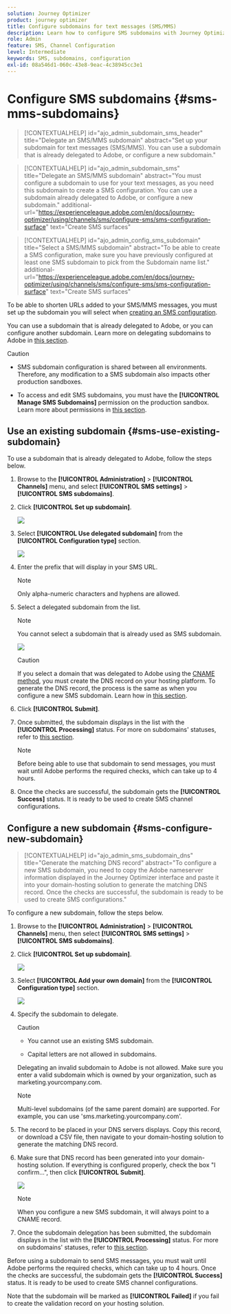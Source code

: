 ```yaml
---
solution: Journey Optimizer
product: journey optimizer
title: Configure subdomains for text messages (SMS/MMS)
description: Learn how to configure SMS subdomains with Journey Optimizer
role: Admin
feature: SMS, Channel Configuration
level: Intermediate
keywords: SMS, subdomains, configuration
exl-id: 08a546d1-060c-43e8-9eac-4c38945cc3e1
---
```

# Configure SMS subdomains {#sms-mms-subdomains}

>[!CONTEXTUALHELP]
>id="ajo_admin_subdomain_sms_header"
>title="Delegate an SMS/MMS subdomain"
>abstract="Set up your subdomain for text messages (SMS/MMS). You can use a subdomain that is already delegated to Adobe, or configure a new subdomain."

>[!CONTEXTUALHELP]
>id="ajo_admin_subdomain_sms"
>title="Delegate an SMS/MMS subdomain"
>abstract="You must configure a subdomain to use for your text messages, as you need this subdomain to create a SMS configuration. You can use a subdomain already delegated to Adobe, or configure a new subdomain."
>additional-url="https://experienceleague.adobe.com/en/docs/journey-optimizer/using/channels/sms/configure-sms/sms-configuration-surface" text="Create SMS surfaces"

>[!CONTEXTUALHELP]
>id="ajo_admin_config_sms_subdomain"
>title="Select a SMS/MMS subdomain"
>abstract="To be able to create a SMS configuration, make sure you have previously configured at least one SMS subdomain to pick from the Subdomain name list."
>additional-url="https://experienceleague.adobe.com/en/docs/journey-optimizer/using/channels/sms/configure-sms/sms-configuration-surface" text="Create SMS surfaces"

To be able to shorten URLs added to your SMS/MMS messages, you  must set up the subdomain you will select when [creating an SMS configuration](sms-configuration.md#message-preset-sms).

You can use a subdomain that is already delegated to Adobe, or you can configure another subdomain. Learn more on delegating subdomains to Adobe in [this section](../configuration/delegate-subdomain.md).

>[!CAUTION]
>
>* SMS subdomain configuration is shared between all environments. Therefore, any modification to a SMS subdomain also impacts other production sandboxes.
>
>* To access and edit SMS subdomains, you must have the **[!UICONTROL Manage SMS Subdomains]** permission on the production sandbox. Learn more about permissions in [this section](../administration/high-low-permissions.md).
>

## Use an existing subdomain {#sms-use-existing-subdomain}

To use a subdomain that is already delegated to Adobe, follow the steps below.

1. Browse to the **[!UICONTROL Administration]** > **[!UICONTROL Channels]** menu, and select **[!UICONTROL SMS settings]** > **[!UICONTROL SMS subdomains]**.

1. Click **[!UICONTROL Set up subdomain]**.

    ![](assets/sms_set-up-subdomain.png)

1. Select **[!UICONTROL Use delegated subdomain]** from the **[!UICONTROL Configuration type]** section.

    ![](assets/sms_use-delegated-subdomain.png)

1. Enter the prefix that will display in your SMS URL.

    >[!NOTE]
    >
    >Only alpha-numeric characters and hyphens are allowed.

1. Select a delegated subdomain from the list.

    >[!NOTE]
    >
    >You cannot select a subdomain that is already used as SMS subdomain.
    
    <!--Capital letters are not allowed in subdomains. TBC by PM-->

    ![](assets/sms_prefix-and-subdomain.png)

    <!--Note that you cannot use multiple delegated subdomains of the same parent domain. For example, if 'marketing1.yourcompany.com' is already delegated to Adobe for your SMS messages, you will not be able to use 'marketing2.yourcompany.com'. However, multi-level subdomains being supported for SMS, you may proceed using a subdomain of 'marketing1.yourcompany.com' (such as 'email.marketing1.yourcompany.com'), or a different parent domain.-->

    >[!CAUTION]
    >
    >If you select a domain that was delegated to Adobe using the [CNAME method](../configuration/delegate-subdomain.md#cname-subdomain-delegation), you must create the DNS record on your hosting platform. To generate the DNS record, the process is the same as when you configure a new SMS subdomain. Learn how in [this section](#sms-configure-new-subdomain).

1. Click **[!UICONTROL Submit]**.

1. Once submitted, the subdomain displays in the list with the **[!UICONTROL Processing]** status. For more on subdomains' statuses, refer to [this section](../configuration/about-subdomain-delegation.md#access-delegated-subdomains).<!--Same statuses?-->

    >[!NOTE]
    >
    >Before being able to use that subdomain to send messages, you must wait until Adobe performs the required checks, which can take up to 4 hours.<!--Learn more in [this section](delegate-subdomain.md#subdomain-validation).-->

1. Once the checks are successful, the subdomain gets the **[!UICONTROL Success]** status. It is ready to be used to create SMS channel configurations.

## Configure a new subdomain {#sms-configure-new-subdomain}

>[!CONTEXTUALHELP]
>id="ajo_admin_sms_subdomain_dns"
>title="Generate the matching DNS record"
>abstract="To configure a new SMS subdomain, you need to copy the Adobe nameserver information displayed in the Journey Optimizer interface and paste it into your domain-hosting solution to generate the matching DNS record. Once the checks are successful, the subdomain is ready to be used to create SMS configurations."

To configure a new subdomain, follow the steps below.

1. Browse to the **[!UICONTROL Administration]** > **[!UICONTROL Channels]** menu, then select **[!UICONTROL SMS settings]** > **[!UICONTROL SMS subdomains]**.

1. Click **[!UICONTROL Set up subdomain]**.

    ![](assets/sms_set-up-subdomain.png)

1. Select **[!UICONTROL Add your own domain]** from the **[!UICONTROL Configuration type]** section.

    ![](assets/sms_add-your-own-subdomain.png)

1. Specify the subdomain to delegate.

    >[!CAUTION]
    >
    >* You cannot use an existing SMS subdomain.
    >
    >* Capital letters are not allowed in subdomains.
    
    Delegating an invalid subdomain to Adobe is not allowed. Make sure you enter a valid subdomain which is owned by your organization, such as marketing.yourcompany.com.
    
    >[!NOTE]
    >
    >Multi-level subdomains (of the same parent domain) are supported. For example, you can use 'sms.marketing.yourcompany.com'.

1. The record to be placed in your DNS servers displays. Copy this record, or download a CSV file, then navigate to your domain-hosting solution to generate the matching DNS record.

1. Make sure that DNS record has been generated into your domain-hosting solution. If everything is configured properly, check the box "I confirm...", then click **[!UICONTROL Submit]**.

    ![](assets/sms_add-your-own-subdomain-confirm.png)

    >[!NOTE]
    >
    >When you configure a new SMS subdomain, it will always point to a CNAME record.

1. Once the subdomain delegation has been submitted, the subdomain displays in the list with the **[!UICONTROL Processing]** status. For more on subdomains' statuses, refer to [this section](../configuration/about-subdomain-delegation.md#access-delegated-subdomains).<!--Same statuses?-->

Before using a subdomain to send SMS messages, you must wait until Adobe performs the required checks, which can take up to 4 hours.<!--Learn more in [this section](#subdomain-validation).--> Once the checks are successful, the subdomain gets the **[!UICONTROL Success]** status. It is ready to be used to create SMS channel configurations.

Note that the subdomain will be marked as **[!UICONTROL Failed]** if you fail to create the validation record on your hosting solution.
